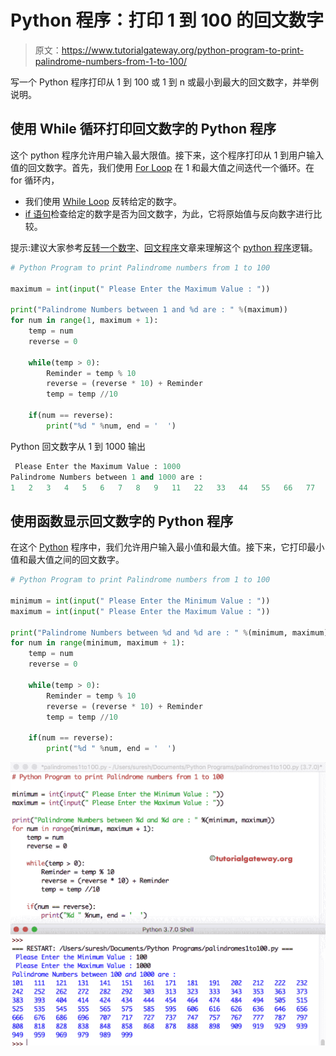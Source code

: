# Python 程序：打印 1 到 100 的回文数字

> 原文：<https://www.tutorialgateway.org/python-program-to-print-palindrome-numbers-from-1-to-100/>

写一个 Python 程序打印从 1 到 100 或 1 到 n 或最小到最大的回文数字，并举例说明。

## 使用 While 循环打印回文数字的 Python 程序

这个 python 程序允许用户输入最大限值。接下来，这个程序打印从 1 到用户输入值的回文数字。首先，我们使用 [For Loop](https://www.tutorialgateway.org/python-for-loop/) 在 1 和最大值之间迭代一个循环。在 for 循环内，

*   我们使用 [While Loop](https://www.tutorialgateway.org/python-while-loop/) 反转给定的数字。
*   [if 语句](https://www.tutorialgateway.org/python-if-statement/)检查给定的数字是否为回文数字，为此，它将原始值与反向数字进行比较。

提示:建议大家参考[反转一个数字](https://www.tutorialgateway.org/python-program-to-reverse-a-number/)、[回文程序](https://www.tutorialgateway.org/palindrome-program-in-python/)文章来理解这个 [python 程序](https://www.tutorialgateway.org/python-programming-examples/)逻辑。

```py
# Python Program to print Palindrome numbers from 1 to 100

maximum = int(input(" Please Enter the Maximum Value : "))

print("Palindrome Numbers between 1 and %d are : " %(maximum))
for num in range(1, maximum + 1):
    temp = num
    reverse = 0

    while(temp > 0):
        Reminder = temp % 10
        reverse = (reverse * 10) + Reminder
        temp = temp //10

    if(num == reverse):
        print("%d " %num, end = '  ')
```

Python 回文数字从 1 到 1000 输出

```py
 Please Enter the Maximum Value : 1000
Palindrome Numbers between 1 and 1000 are : 
1   2   3   4   5   6   7   8   9   11   22   33   44   55   66   77   88   99   101   111   121   131   141   151   161   171   181   191   202   212   222   232   242   252   262   272   282   292   303   313   323   333   343   353   363   373   383   393   404   414   424   434   444   454   464   474   484   494   505   515   525   535   545   555   565   575   585   595   606   616   626   636   646   656   666   676   686   696   707   717   727   737   747   757   767   777   787   797   808   818   828   838   848   858   868   878   888   898   909   919   929   939   949   959   969   979   989   999 
```

## 使用函数显示回文数字的 Python 程序

在这个 [Python](https://www.tutorialgateway.org/python-tutorial/) 程序中，我们允许用户输入最小值和最大值。接下来，它打印最小值和最大值之间的回文数字。

```py
# Python Program to print Palindrome numbers from 1 to 100

minimum = int(input(" Please Enter the Minimum Value : "))
maximum = int(input(" Please Enter the Maximum Value : "))

print("Palindrome Numbers between %d and %d are : " %(minimum, maximum))
for num in range(minimum, maximum + 1):
    temp = num
    reverse = 0

    while(temp > 0):
        Reminder = temp % 10
        reverse = (reverse * 10) + Reminder
        temp = temp //10

    if(num == reverse):
        print("%d " %num, end = '  ')
```

![Python Program to print Palindrome numbers from 1 to 100 2](img/1a1bee5f315214e28f871fff99a42902.png)